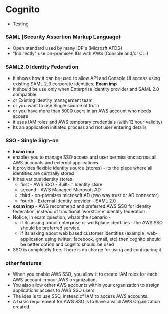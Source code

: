 # Cognito
- Testing

### SAML (Security Assertion Markup Language)
- Open standard used by many IDP's (Microsft AFDS)
- "Indirectly" use on-premises IDs with AWS (Console and/or CLI)


### SAML2.0 Identity Federation
- It shows how it can be used to allow API and Console UI access using existing SAML 2.0 corporate identities.
**Exam imp**
- It should be use only when Enterprise Identity provider and SAML 2.0 compatible
- or Existing Identity management team
- or you want to use Single source of truth 
- or you have more than 5000 users in an AWS account who needs access
- it uses IAM roles and AWS temporary credentials (with 12 hour validity)
- Its an application initiated process and not user entering details

### SSO - Single Sign-on 
- **Exam imp**
- enables you to manage SSO access and user permissions across all AWS accounts and external applications.
- It provides flexible identity source (stores) - its the place where all identities are centrally stored
- It has various identity stores
  - first - AWS SSO - Built-in identity store
  - second - AWS Managed Microsoft AD
  - third - on-premises microsoft AD (two way trust or AD connector)
  - fourth - External Identity provider - SAML 2.0
- **exam imp** - AWS recommend and preferred AWS SSO for identity federation, instead of traditional 'workforce' identity federation.
- Notice, in exam question, whats the scenario -
  - if its asking about enterprise or workplace identities - the AWS SSO should be preferred service.
  - if its asking about web based customer identities (example, web-application using twitter, facebook, gmail, etc) then cognito should be better option and cognito should be used
- SSO is completely free. There is no charge for using and configuring it.


### other features 
- When you enable AWS SSO, you allow it to create IAM roles for each AWS account in your AWS organization.
- You also allow other AWS accounts within your organization to assign applications access to AWS SSO users.
- The idea is to use SSO, instead of IAM to access AWS accounts.
- A basic requirement for AWS SSO is to have a valid AWS Organization created.
